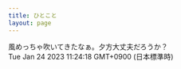 ```yaml
---
title: ひとこと
layout: page
---
```

<div class="box" dt="1674527058070">
  風めっちゃ吹いてきたなぁ。夕方大丈夫だろうか？
  <div class="content is-small">Tue Jan 24 2023 11:24:18 GMT+0900 (日本標準時)</div>
</div>